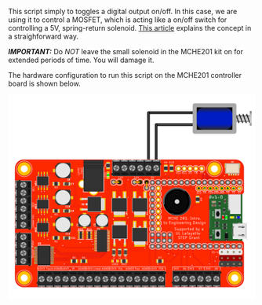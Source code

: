 This script simply to toggles a digital output on/off. In this case, we are using it to control a MOSFET, which is acting like a on/off switch for controlling a 5V, spring-return solenoid. [This article](http://bildr.org/2012/03/rfp30n06le-arduino/) explains the concept in a straighforward way.

***IMPORTANT:*** Do *NOT* leave the small solenoid in the MCHE201 kit on for extended periods of time. You will damage it.

The hardware configuration to run this script on the MCHE201 controller board is shown below.

![MCHE201 board 5V solenoid setup](MCHE201board_5Vsolenoid.png)